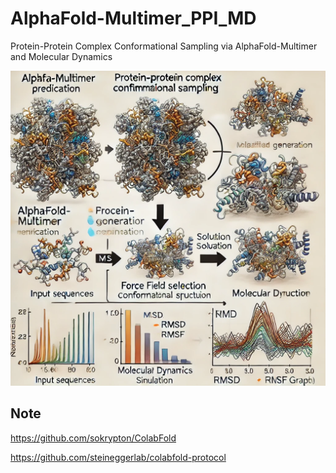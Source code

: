 # AlphaFold-Multimer_PPI_MD
Protein-Protein Complex Conformational Sampling via AlphaFold-Multimer and Molecular Dynamics


![gen by DALL.E](https://github.com/AspirinCode/af2_multimer_ppi_md/blob/main/figure/af2_multimer_ppi_md_figure.png)











## Note



https://github.com/sokrypton/ColabFold

https://github.com/steineggerlab/colabfold-protocol




